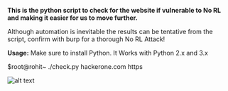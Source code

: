 **This is the python script to check for the website if vulnerable to No RL and making it easier for us to move further.**

Although automation is inevitable the results can be tentative from the script, confirm with burp for a thorough No RL Attack!

**Usage:**
Make sure to install Python. It Works with Python 2.x and 3.x 

$root@rohit~ ./check.py hackerone.com https

![alt text](https://github.com/shifa123/NoRLCheck/blob/master/Screenshot%202020-05-20%20at%2012.44.59%20PM.png?raw=true)
